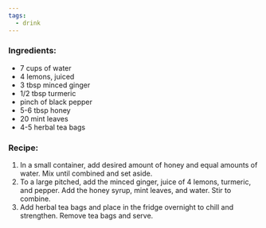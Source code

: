```yaml
---
tags:
  - drink
---
```

### Ingredients:
- 7 cups of water
- 4 lemons, juiced
- 3 tbsp minced ginger
- 1/2 tbsp turmeric
- pinch of black pepper
- 5-6 tbsp honey
- 20 mint leaves
- 4-5 herbal tea bags

### Recipe:
1. In a small container, add desired amount of honey and equal amounts of water. Mix until combined and set aside. 
2. To a large pitched, add the minced ginger, juice of 4 lemons, turmeric, and pepper. Add the honey syrup, mint leaves, and water. Stir to combine. 
3. Add herbal tea bags and place in the fridge overnight to chill and strengthen. Remove tea bags and serve. 